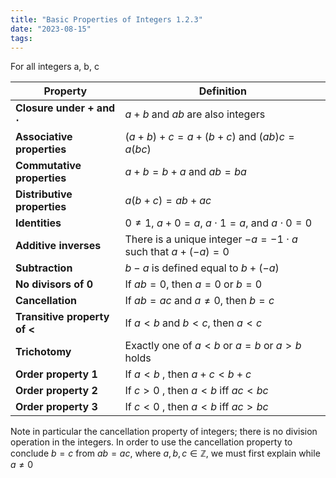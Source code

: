 ```yaml
---
title: "Basic Properties of Integers 1.2.3"
date: "2023-08-15"
tags:
---
```


For all integers a, b, c

| Property | Definition |
| --- | --- |
| **Closure under + and $\cdot$** | $a + b$ and $ab$ are also integers |
| **Associative properties** | $(a + b) + c = a + (b+c)$ and $(ab)c = a(bc)$ |
| **Commutative properties** | $a + b = b + a$ and $ab = ba$ |
| **Distributive properties** | $a(b+c)=ab+ac$ |
| **Identities** | $0 \ne 1$, $a+0=a$, $a \cdot 1 = a$, and $a \cdot 0 = 0$ |
| **Additive inverses** | There is a unique integer $-a=-1 \cdot a$ such that $a + (-a) =0$ |
| **Subtraction** | $b-a$ is defined equal to $b + (-a)$ |
| **No divisors of 0** | If $ab = 0$, then $a = 0$ or $b = 0$ |
| **Cancellation** | If $ab = ac$ and $a \ne 0$, then $b = c$|
| **Transitive property of <** | If $a < b$ and $b < c$, then $a < c$ |
| **Trichotomy** | Exactly one of $a < b$ or $a = b$ or $a > b$ holds |
| **Order property 1** | If $a < b$ , then $a + c < b + c$ |
| **Order property 2** | If $c > 0$ , then $a < b$ iff $ac < bc$ |
| **Order property 3** | If $c < 0$ , then $a < b$ iff $ac > bc$ |

Note in particular the cancellation property of integers; there is no division operation in the integers. In order to use the cancellation property to conclude $b = c$ from $ab = ac$, where $a, b, c \in \mathbb{Z}$, we must first explain while $a \ne 0$